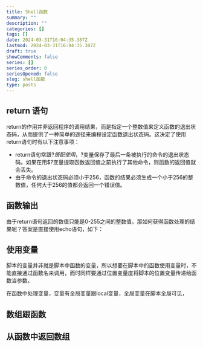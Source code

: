```yaml
---
title: Shell函数
summary: ""
description: ""
categories: []
tags: []
date: 2024-03-31T16:04:35.387Z
lastmod: 2024-03-31T16:04:35.387Z
draft: true
showComments: false
series: []
series_order: 0
seriesOpened: false
slug: shell函数
type: posts
---
```


## return 语句

return的作用并非返回程序的调用结果，而是指定一个整数值来定义函数的退出状态码，从而提供了一种简单的途径来编程设定函数退出状态码。这决定了使用return语句时有以下注意事项：

* return语句常跟$?搭配使用，$?变量保存了最后一条被执行的命令的退出状态码。如果在用$?变量提取函数返回值之前执行了其他命令，则函数的返回值就会丢失。
* 由于命令的退出状态码必须小于256，函数的结果必须生成一个小于256的整数值，任何大于256的值都会返回一个错误值。

## 函数输出

由于return语句返回的数值只能是0-255之间的整数值，那如何获得函数处理的结果呢？答案是直接使用echo语句，如下：


## 使用变量

脚本的变量并非就是脚本中函数的变量，所以想要在脚本中的函数使用变量时，不能直接通过函数名来调用，而时同样要通过位置变量度将脚本的位置变量传递给函数当参数。

在函数中处理变量，变量有全局变量跟local变量，全局变量在脚本全局可见，
## 数组跟函数

## 从函数中返回数组


